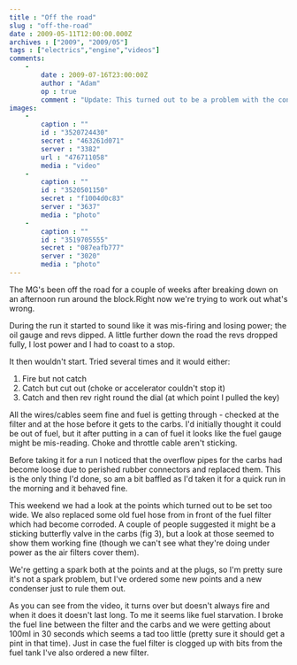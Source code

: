 ```yaml
---
title : "Off the road"
slug : "off-the-road"
date : 2009-05-11T12:00:00.000Z
archives : ["2009", "2009/05"]
tags : ["electrics","engine","videos"]
comments:
    -
        date : 2009-07-16T23:00:00Z
        author : "Adam"
        op : true
        comment : "Update: This turned out to be a problem with the condenser which must have blown at some point. Changing the condenser on the distributor is not a quick job, but as soon as the new one was in it started first time. Phew!"
images:
    -
        caption : ""
        id : "3520724430"
        secret : "463261d071"
        server : "3382"
        url : "476711058"
        media : "video"
    -
        caption : ""
        id : "3520501150"
        secret : "f1004d0c83"
        server : "3637"
        media : "photo"
    -
        caption : ""
        id : "3519705555"
        secret : "087eafb777"
        server : "3020"
        media : "photo"
---
```


The MG's been off the road for a couple of weeks after breaking down on an afternoon run around the block.Right now we're trying to work out what's wrong.


During the run it started to sound like it was mis-firing and losing power; the oil gauge and revs dipped. A little further down the road the revs dropped fully, I lost power and I had to coast to a stop.


It then wouldn't start. Tried several times and it would either:


1. Fire but not catch
2. Catch but cut out (choke or accelerator couldn't stop it)
3. Catch and then rev right round the dial (at which point I pulled the key)


All the wires/cables seem fine and fuel is getting through - checked at the filter and at the hose before it gets to the carbs. I'd initially thought it could be out of fuel, but it after putting in a can of fuel it looks like the fuel gauge might be mis-reading. Choke and throttle cable aren't sticking.


Before taking it for a run I noticed that the overflow pipes for the carbs had become loose due to perished rubber connectors and replaced them. This is the only thing I'd done, so am a bit baffled as I'd taken it for a quick run in the morning and it behaved fine.


This weekend we had a look at the points which turned out to be set too wide. We also replaced some old fuel hose from in front of the fuel filter which had become corroded. A couple of people suggested it might be a sticking butterfly valve in the carbs (fig 3), but a look at those seemed to show them working fine (though we can't see what they're doing under power as the air filters cover them).


We're getting a spark both at the points and at the plugs, so I'm pretty sure it's not a spark problem, but I've ordered some new points and a new condenser just to rule them out.


As you can see from the video, it turns over but doesn't always fire and when it does it doesn't last long. To me it seems like fuel starvation. I broke the fuel line between the filter and the carbs and we were getting about 100ml in 30 seconds which seems a tad too little (pretty sure it should get a pint in that time). Just in case the fuel filter is clogged up with bits from the fuel tank I've also ordered a new filter.